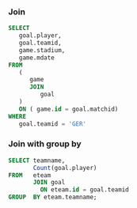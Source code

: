 ### Join 

```sql
SELECT
   goal.player,
   goal.teamid,
   game.stadium,
   game.mdate 
FROM
   (
      game 
      JOIN
         goal
   )
   ON ( game.id = goal.matchid) 
WHERE
   goal.teamid = 'GER'
```

### Join with group by

```sql
SELECT teamname,
       Count(goal.player)
FROM   eteam
       JOIN goal
         ON eteam.id = goal.teamid
GROUP  BY eteam.teamname; 
```
